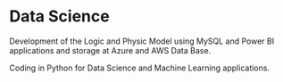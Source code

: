 <h1> Data Science </h1>
Development of the Logic and Physic Model using MySQL and Power BI applications and storage at Azure and AWS Data Base.

Coding in Python for Data Science and Machine Learning applications.

